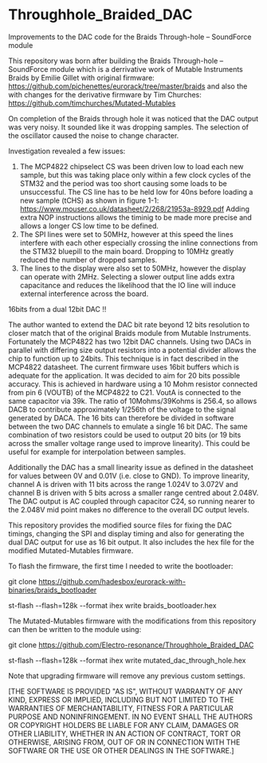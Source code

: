 # Throughhole_Braided_DAC
Improvements to the DAC code for the Braids Through-hole – SoundForce module

This repository was born after building the Braids Through-hole – SoundForce module which is a derrivative work of Mutable Instruments Braids by Emilie Gillet with original firmware: https://github.com/pichenettes/eurorack/tree/master/braids and also the with changes for the derivative firmware by Tim Churches: https://github.com/timchurches/Mutated-Mutables

On completion of the Braids through hole it was noticed that the DAC output was very noisy. It sounded like it was dropping samples. The selection of the oscillator caused the noise to change character.

Investigation revealed a few issues:
1) The MCP4822 chipselect CS was been driven low to load each new sample, but this was taking place only within a few clock cycles of the STM32 and the period was too short causing some loads to be unsuccessful. The CS line has to be held low for 40ns before loading a new sample (tCHS) as shown in figure 1-1: https://www.mouser.co.uk/datasheet/2/268/21953a-8929.pdf
Adding extra NOP instructions allows the timinig to be made more precise and allows a longer CS low time to be defined.
2) The SPI lines were set to 50MHz, however at this speed the lines interfere with each other especially crossing the inline connections from the STM32 bluepill to the main board. Dropping to 10MHz greatly reduced the number of dropped samples. 
3) The lines to the display were also set to 50MHz, however the display can operate with 2MHz. Selecting a slower output line adds extra capacitance and reduces the likelihood that the IO line will induce external interference across the board.


16bits from a dual 12bit DAC !!

The author wanted to extend the DAC bit rate beyond 12 bits resolution to closer match that of the original Braids module from Mutable Instruments. Fortunately the MCP4822 has two 12bit DAC channels. Using two DACs in parallel with differing size output resistors into a potential divider allows the chip to function up to 24bits. This technique is in fact described in the MCP4822 datasheet. The current firmware uses 16bit buffers which is adequate for the application. It was decided to aim for 20 bits possible accuracy. This is achieved in hardware using a 10 Mohm resistor connected from pin 6 (VOUTB) of the MCP4822 to C21. VoutA is connected to the same capacitor via 39k. The ratio of 10Mohms/39Kohms is 256.4, so allows DACB to contribute approximately 1/256th of the voltage to the signal generated by DACA. The 16 bits can therefore be divided in software between the two DAC channels to emulate a single 16 bit DAC. The same combination of two resistors could be used to output 20 bits (or 19 bits across the smaller voltage range used to improve linearity). This could be useful for example for interpolation between samples.

Additionally the DAC has a small linearity issue as defined in the datasheet for values between 0V and 0.01V (i.e. close to GND). To improve linearity, channel A is driven with 11 bits across the range 1.024V to 3.072V and channel B is driven with 5 bits across a smaller range centred about 2.048V. The DAC output is AC coupled through capacitor C24, so running nearer to the 2.048V mid point makes no difference to the overall DC output levels.

This repository provides the modified source files for fixing the DAC timings, changing the SPI and display timing and also for generating the dual DAC output for use as 16 bit output. It also includes the hex file for the modified Mutated-Mutables firmware.


To flash the firmware, the first time I needed to write the bootloader:

git clone https://github.com/hadesbox/eurorack-with-binaries/braids_bootloader

st-flash --flash=128k --format ihex write braids_bootloader.hex 


The Mutated-Mutables firmware with the modifications from this repository can then be written to the module using: 

git clone https://github.com/Electro-resonance/Throughhole_Braided_DAC

st-flash --flash=128k --format ihex write mutated_dac_through_hole.hex

Note that upgrading firmware will remove any previous custom settings.


[THE SOFTWARE IS PROVIDED "AS IS", WITHOUT WARRANTY OF ANY KIND, EXPRESS OR IMPLIED, INCLUDING BUT NOT
LIMITED TO THE WARRANTIES OF MERCHANTABILITY, FITNESS FOR A PARTICULAR PURPOSE AND NONINFRINGEMENT.
IN NO EVENT SHALL THE AUTHORS OR COPYRIGHT HOLDERS BE LIABLE FOR ANY CLAIM, DAMAGES OR OTHER LIABILITY, WHETHER IN AN ACTION OF CONTRACT, TORT OR OTHERWISE, ARISING FROM, OUT OF OR IN CONNECTION WITH THE SOFTWARE OR THE USE OR OTHER DEALINGS IN THE SOFTWARE.]

